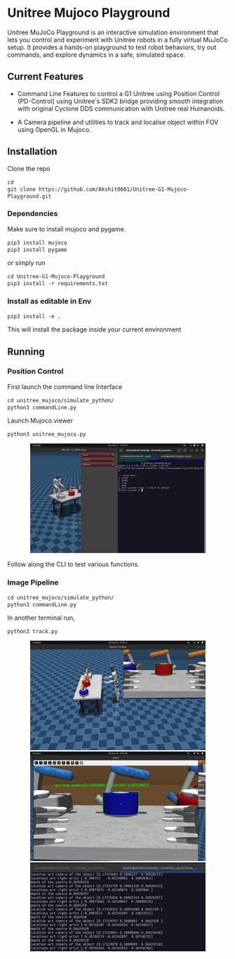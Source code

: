 # Unitree Mujoco Playground

Unitree MuJoCo Playground is an interactive simulation environment that lets you control and experiment with Unitree robots in a fully virtual MuJoCo setup. It provides a hands-on playground to test robot behaviors, try out commands, and explore dynamics in a safe, simulated space.

## Current Features

- Command Line Features to control a G1 Unitree using Position Control (PD-Control) using Unitree's SDK2 bridge providing smooth integration with original Cyclone DDS communication with Unitree real Humanoids.

- A Camera pipeline and utilities to track and localise object within FOV using OpenGL in Mujoco.

## Installation 
Clone the repo

```
cd
git clone https://github.com/Akshit0601/Unitree-G1-Mujoco-Playground.git
```
### Dependencies
Make sure to install mujoco and pygame.
```
pip3 install mujoco
pip3 install pygame
```
or simply run 

```
cd Unitree-G1-Mujoco-Playground
pip3 install -r requirements.txt
```

### Install as editable in Env

```
pip3 install -e .
```
This will install the package inside your current environment

## Running 

### Position Control

First launch the command line Interface

```
cd unitree_mujoco/simulate_python/
python3 commandLine.py  
```
Launch Mujoco.viewer

```
python3 unitree_mujoco.py
```

<p align="center">
  <img src="res/demo1.png" alt="Unitree Playground" width="400"/>
</p>
Follow along the CLI to test various functions.

### Image Pipeline

```
cd unitree_mujoco/simulate_python/
python3 commandLine.py 
```
In another terminal run,
```
python3 track.py
```
<p align="center">
  <img src="res/view.png" alt="Mujoco View" width="400"/>
  <img src="res/localised.png" alt="Localisation and Detection" width="400">
  <img src="res/out.png" alt="Output" width="400"/>
</p>

